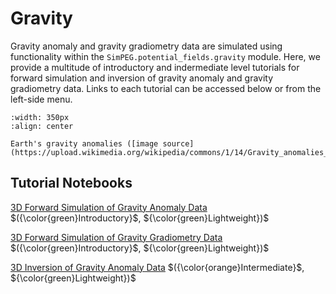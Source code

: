 Gravity
=======

Gravity anomaly and gravity gradiometry data are simulated using functionality within the ``SimPEG.potential_fields.gravity`` module. Here, we provide a multitude of introductory and indermediate level tutorials for forward simulation and inversion of gravity anomaly and gravity gradiometry data. Links to each tutorial can be accessed below or from the left-side menu.

```{figure} https://upload.wikimedia.org/wikipedia/commons/1/14/Gravity_anomalies_on_Earth.jpg
:width: 350px
:align: center

Earth's gravity anomalies ([image source](https://upload.wikimedia.org/wikipedia/commons/1/14/Gravity_anomalies_on_Earth.jpg))
```

## Tutorial Notebooks

[3D Forward Simulation of Gravity Anomaly Data](03-gravity/fwd_gravity_anomaly_3d) $({\color{green}Introductory}$, ${\color{green}Lightweight})$
<br />

[3D Forward Simulation of Gravity Gradiometry Data](03-gravity/fwd_gravity_gradiometry_3d) $({\color{green}Introductory}$, ${\color{green}Lightweight})$
<br />

[3D Inversion of Gravity Anomaly Data](03-gravity/inv_gravity_anomaly_3d) $({\color{orange}Intermediate}$, ${\color{green}Lightweight})$
<br />
